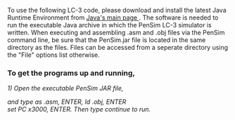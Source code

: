 To use the following LC-3 code, please download and install the latest Java Runtime Environment from <a href="http://www.oracle.com/technetwork/java/javase/downloads/jre8-downloads-2133155.html"> Java's main page </a>. The software is needed to run the executable Java archive in which the PenSim LC-3 simulator is written. When executing and assembling .asm and .obj files via the PenSim command line, be sure that the PenSim.jar file is located in the same directory as the files. Files can be accessed from a seperate directory using the "File" options list otherwise.


<h3><b> To get the programs up and running, </b></h3>



<p><i>1) Open the executable PenSim JAR file, <br>

and type as <file>.asm, ENTER, ld <file>.obj, ENTER<br>
set PC x3000, ENTER. Then type continue to run. <br></i>